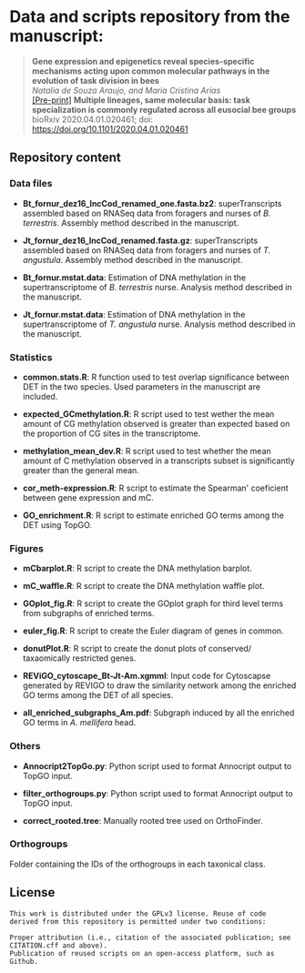 # Data and scripts repository from the manuscript:
> **Gene expression and epigenetics reveal species-specific mechanisms acting upon common molecular pathways in the evolution of task division in bees**\
*Natalia de Souza Araujo, and Maria Cristina Arias*\
> <a href="https://www.biorxiv.org/content/10.1101/2020.04.01.020461v1" title="Pre-print">[Pre-print]</a> **Multiple lineages, same molecular basis: task specialization is commonly regulated across all eusocial bee groups** bioRxiv 2020.04.01.020461; doi: https://doi.org/10.1101/2020.04.01.020461 


## Repository content

### Data files
- **Bt_fornur_dez16_lncCod_renamed_one.fasta.bz2**: superTranscripts assembled based on RNASeq data from foragers and nurses of *B. terrestris*. Assembly method described in the manuscript.

- **Jt_fornur_dez16_lncCod_renamed.fasta.gz**: superTranscripts assembled based on RNASeq data from foragers and nurses of *T. angustula*. Assembly method described in the manuscript.

- **Bt_fornur.mstat.data**: Estimation of DNA methylation in the supertranscriptome of *B. terrestris* nurse. Analysis method described in the manuscript.

- **Jt_fornur.mstat.data**: Estimation of DNA methylation in the supertranscriptome of *T. angustula* nurse. Analysis method described in the manuscript.

 
### Statistics
- **common.stats.R**: R function used to test overlap significance between DET in the two species. Used parameters in the manuscript are included.

- **expected_GCmethylation.R**: R script used to test wether the mean amount of CG methylation observed is greater than expected based on the proportion of CG sites in the transcriptome.

- **methylation_mean_dev.R**: R script used to test whether the mean amount of C methylation observed in a transcripts subset is significantly greater than the general mean.

- **cor_meth-expression.R**: R script to estimate the Spearman' coeficient between gene expression and mC.

- **GO_enrichment.R**: R script to estimate enriched GO terms among the DET using TopGO.


### Figures
- **mCbarplot.R**: R script to create the DNA methylation barplot.

- **mC_waffle.R**: R script to create the DNA methylation waffle plot.

- **GOplot_fig.R**: R script to create the GOplot graph for third level terms from subgraphs of enriched terms.

- **euler_fig.R**: R script to create the Euler diagram of genes in common.

- **donutPlot.R**: R script to create the donut plots of conserved/ taxaomically restricted genes.

- **REViGO_cytoscape_Bt-Jt-Am.xgmml**: Input code for Cytoscapse generated by REVIGO to draw the similarity network among the enriched GO terms among the DET of all species.

- **all_enriched_subgraphs_Am.pdf**: Subgraph induced by all the enriched GO terms in *A. mellifera* head.


### Others
- **Annocript2TopGo.py**: Python script used to format Annocript output to TopGO input.

- **filter_orthogroups.py**: Python script used to format Annocript output to TopGO input.

- **correct_rooted.tree**: Manually rooted tree used on OrthoFinder.

### Orthogroups
Folder containing the IDs of the orthogroups in each taxonical class.



## License
```
This work is distributed under the GPLv3 license. Reuse of code derived from this repository is permitted under two conditions:

Proper attribution (i.e., citation of the associated publication; see CITATION.cff and above).
Publication of reused scripts on an open-access platform, such as Github.
```



